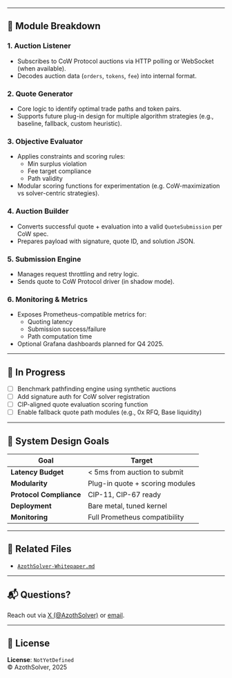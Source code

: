 
---

## 🧱 Module Breakdown

### 1. **Auction Listener**
- Subscribes to CoW Protocol auctions via HTTP polling or WebSocket (when available).
- Decodes auction data (`orders`, `tokens`, `fee`) into internal format.

### 2. **Quote Generator**
- Core logic to identify optimal trade paths and token pairs.
- Supports future plug-in design for multiple algorithm strategies (e.g., baseline, fallback, custom heuristic).

### 3. **Objective Evaluator**
- Applies constraints and scoring rules:
  - Min surplus violation
  - Fee target compliance
  - Path validity
- Modular scoring functions for experimentation (e.g. CoW-maximization vs solver-centric strategies).

### 4. **Auction Builder**
- Converts successful quote + evaluation into a valid `QuoteSubmission` per CoW spec.
- Prepares payload with signature, quote ID, and solution JSON.

### 5. **Submission Engine**
- Manages request throttling and retry logic.
- Sends quote to CoW Protocol driver (in shadow mode).

### 6. **Monitoring & Metrics**
- Exposes Prometheus-compatible metrics for:
  - Quoting latency
  - Submission success/failure
  - Path computation time
- Optional Grafana dashboards planned for Q4 2025.

---

## 🚧 In Progress

- [ ] Benchmark pathfinding engine using synthetic auctions
- [ ] Add signature auth for CoW solver registration
- [ ] CIP-aligned quote evaluation scoring function
- [ ] Enable fallback quote path modules (e.g., 0x RFQ, Base liquidity)

---

## 🧪 System Design Goals

| Goal                     | Target                          |
|--------------------------|---------------------------------|
| **Latency Budget**       | < 5ms from auction to submit    |
| **Modularity**           | Plug-in quote + scoring modules |
| **Protocol Compliance**  | CIP-11, CIP-67 ready            |
| **Deployment**           | Bare metal, tuned kernel        |
| **Monitoring**           | Full Prometheus compatibility   |

---

## 📁 Related Files

- [`AzothSolver-Whitepaper.md`](../assets/documents/AzothSolver-Whitepaper.md)


---

## 📬 Questions?

Reach out via [X (@AzothSolver)](https://x.com/AzothSolver) or [email](mailto:azothsolver@gmail.com).

---

## 🧪 License

**License**: `NotYetDefined`  
© AzothSolver, 2025
